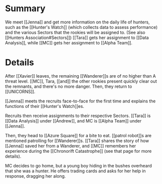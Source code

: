 # Summary
We meet [[Jenna]] and get more information on the daily life of hunters, such as the [[Hunter's Watch]] (which collects data to assess performance) and the various Sectors that the rookies will be assigned to. (See also [[Hunters Association#Sectors]]) [[Tara]] gets her assignment to [[Data Analysis]], while [[MC]] gets her assignment to [[Alpha Team]].

# Details

After [[Xavier]] leaves, the remaining [[Wanderer]]s are of no higher than A threat level. [[MC]], Tara, [[and]] the other rookies present quickly clear out the remnants, and there's no more danger. Then, they return to [[UNICORNS]].

[[Jenna]] meets the recruits face-to-face for the first time and explains the functions of their [[Hunter's Watch]]es.

Recruits then receive assignments to their res[]()pective Sectors. [[Tara]] is [[Data Analysis]] under [[Andrew]], and MC is [[Alpha Team]] under [[Jenna]].

Then, they head to [[Azure Square]] for a bite to eat. [[patrol robot]]s are mentioned patrolling for [[Wanderer]]s. [[Tara]] shares the story of how [[Jenna]] saved her from a Wanderer, and [[MC]] remembers her experience during the [[Chronorift Catastrophe]] (see that page for more details).

MC decides to go home, but a young boy hiding in the bushes overheard that she was a hunter. He offers trading cards and asks for her help in response, dragging her along.
